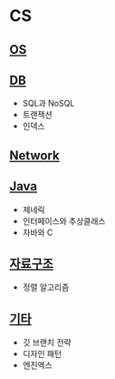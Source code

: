 # CS

## [OS](https://github.com/JMine97/CS/blob/main/OS.md)

## [DB](https://github.com/JMine97/CS/blob/main/DB.md)
- SQL과 NoSQL
- 트랜잭션
- 인덱스

## [Network](https://github.com/JMine97/CS/blob/main/Network.md)

## [Java](https://github.com/JMine97/CS/blob/main/Java.md)
- 제네릭
- 인터페이스와 추상클래스
- 자바와 C

## [자료구조](https://github.com/JMine97/CS/blob/main/자료구조.md)
- 정렬 알고리즘

## [기타](https://github.com/JMine97/CS/blob/main/기타.md)
- 깃 브랜치 전략
- 디자인 패턴
- 엔진엑스